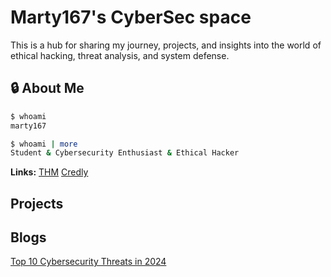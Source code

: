 # Marty167's CyberSec space
 This is a hub for sharing my journey, projects, and insights into the world of ethical hacking, threat analysis, and system defense.
## 🔒 About Me

```bash
$ whoami
marty167

$ whoami | more
Student & Cybersecurity Enthusiast & Ethical Hacker
```
**Links:**
[THM](https://tryhackme.com/r/p/Marty167)
[Credly](https://tryhackme.com/r/p/Marty167)


## Projects

## Blogs

[Top 10 Cybersecurity Threats in 2024](./blogs/Top_10_Cybersecurity_Threats_in_2024.md)
